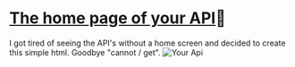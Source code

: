 # [The home page of your API](https://maxhaviland.github.io/your-api/index.html):woozy_face:

I got tired of seeing the API's without a home screen and decided to create this simple html. Goodbye "cannot / get".
![Your Api](https://i.ibb.co/5Wvjqf9/your-api.png)
